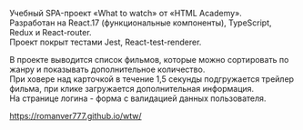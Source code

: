 Учебный SPA-проект «What to watch» от «HTML Academy».</br>
Разработан на React.17 (функциональные компоненты), TypeScript, Redux и React-router.</br>
Проект покрыт тестами Jest, React-test-renderer.

В проекте выводится список фильмов, которые можно сортировать по жанру и показывать дополнительное количество.</br>
При ховере над карточкой в течение 1,5 секунды подгружается трейлер фильма, при клике загружается дополнительная информация.</br>
На странице логина - форма с валидацией данных пользователя.

https://romanver777.github.io/wtw/
